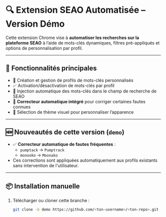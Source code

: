 # 🔍 Extension SEAO Automatisée – Version Démo

Cette extension Chrome vise à **automatiser les recherches sur la plateforme SEAO** à l’aide de mots-clés dynamiques, filtres pré-appliqués et options de personnalisation par profil.

---

## 🚀 Fonctionnalités principales

- 📂 Création et gestion de profils de mots-clés personnalisés
- ✅ Activation/désactivation de mots-clés par profil
- 🎯 Injection automatique des mots-clés dans le champ de recherche de SEAO
- 🧠 **Correcteur automatique intégré** pour corriger certaines fautes connues
- 🎨 Sélection de thème visuel pour personnaliser l’apparence

---

## 🆕 Nouveautés de cette version (`demo`)

- ✅ **Correcteur automatique de fautes fréquentes** :
  - `pumptack` → `Pumptrack`
  - `monooko` → `Moonako`
- Ces corrections sont appliquées automatiquement aux profils existants sans intervention de l'utilisateur.

---

## 📦 Installation manuelle

1. Télécharger ou cloner cette branche :
   ```bash
   git clone -b demo https://github.com/<ton-username>/<ton-repo>.git
